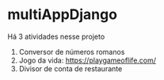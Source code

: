 # multiAppDjango

Há 3 atividades nesse projeto

1. Conversor de números romanos
2. Jogo da vida: https://playgameoflife.com/
3. Divisor de conta de restaurante

